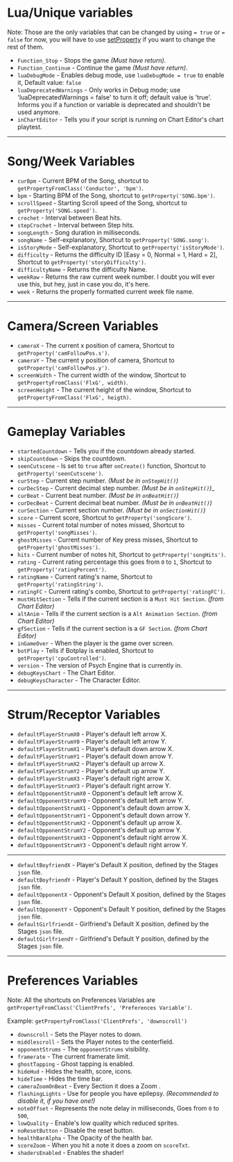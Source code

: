 # Lua/Unique variables

Note: 
Those are the only variables that can be changed by using `= true` or `= false` for now, you will have to use [setProperty](https://github.com/Meme1079/PsychWiki/Lua-Script-API:-Value-Setting-and-Getting-Functions#setpropertyvariablestring-valuedynamic) if you want to change the rest of them.

- `Function_Stop` - Stops the game _(Must have return)_.
- `Function_Continue` - Continue the game _(Must have return)_.
- `luaDebugMode` - Enables debug mode, use `luaDebugMode = true` to enable it, Default value: `false`
- `luaDeprecatedWarnings` - Only works in Debug mode; use 'luaDeprecatedWarnings = false' to turn it off; default value is 'true'. Informs you if a function or variable is deprecated and shouldn't be used anymore.
- `inChartEditor` - Tells you if your script is running on Chart Editor's chart playtest.

***

# Song/Week Variables
- `curBpm` - Current BPM of the Song, shortcut to `getPropertyFromClass('Conductor', 'bpm')`.
- `bpm` - Starting BPM of the Song, shortcut to `getProperty('SONG.bpm')`.
- `scrollSpeed` - Starting Scroll speed of the Song, shortcut to `getProperty('SONG.speed')`.
- `crochet` - Interval between Beat hits.
- `stepCrochet` - Interval between Step hits.
- `songLength` - Song duration in milliseconds.
- `songName` - Self-explanatory, Shortcut to `getProperty('SONG.song')`.
- `isStoryMode` - Self-explanatory, Shortcut to `getProperty('isStoryMode')`.
- `difficulty` - Returns the difficulty ID [Easy = 0, Normal = 1, Hard = 2], Shortcut to `getProperty('storyDifficulty')`.
- `difficultyName` - Returns the difficulty Name.
- `weekRaw` - Returns the raw current week number. I doubt you will ever use this, but hey, just in case you do, it's here.
- `week` - Returns the properly formatted current week file name.

***

# Camera/Screen Variables
- `cameraX` - The current x position of camera, Shortcut to `getProperty('camFollowPos.s')`.
- `cameraY` - The current y position of camera, Shortcut to `getProperty('camFollowPos.y')`.
- `screenWidth` - The current width of the window, Shortcut to `getPropertyFromClass('FlxG', width)`.
- `screenHeight` - The current height of the window, Shortcut to `getPropertyFromClass('FlxG', heigth)`.

***

# Gameplay Variables
- `startedCountdown` - Tells you if the countdown already started.
- `skipCountdown` - Skips the countdown.
- `seenCutscene` - Is set to `true` after `onCreate()` function, Shortcut to `getProperty('seenCutscene')`.
- `curStep` - Current step number. _(Must be in `onStepHit()`)_
- `curDecStep` - Current decimal step number. _(Must be in `onStepHit()`)__
- `curBeat` - Current beat number. _(Must be in `onBeatHit()`)_
- `curDecBeat` - Current decimal beat number. _(Must be in `onBeatHit()`)_
- `curSection` - Current section number. _(Must be in `onSectionHit()`)_
- `score` - Current score, Shortcut to `getProperty('songScore')`.
- `misses` - Current total number of notes missed, Shortcut to `getProperty('songMisses')`.
- `ghostMisses` - Current number of Key press misses, Shortcut to `getProperty('ghostMisses')`.
- `hits` - Current number of notes hit, Shortcut to `getProperty('songHits')`.
- `rating` - Current rating percentage this goes from `0` to `1`, Shortcut to `getProperty('ratingPercent')`.
- `ratingName` - Current rating's name, Shortcut to `getProperty('ratingString')`.
- `ratingFC` - Current rating's combo, Shortcut to `getProperty('ratingFC')`.
- `mustHitSection` - Tells if the current section is a `Must Hit Section`. _(from Chart Editor)_
- `altAnim` - Tells if the current section is a `Alt Animation Section`. _(from Chart Editor)_
- `gfSection` - Tells if the current section is a `GF Section`. _(from Chart Editor)_
- `inGameOver` - When the player is the game over screen.
- `botPlay` - Tells if Botplay is enabled, Shortcut to `getProperty('cpuControlled')`.
- `version` - The version of Psych Engine that is currently in.
- `debugKeysChart` - The Chart Editor.
- `debugKeysCharacter` - The Character Editor.

***

# Strum/Receptor Variables
- `defaultPlayerStrumX0` - Player's default left arrow X.
- `defaultPlayerStrumY0` - Player's default left arrow Y.
- `defaultPlayerStrumX1` - Player's default down arrow X.
- `defaultPlayerStrumY1` - Player's default down arrow Y.
- `defaultPlayerStrumX2` - Player's default up arrow X.
- `defaultPlayerStrumY2` - Player's default up arrow Y.
- `defaultPlayerStrumX3` - Player's default right arrow X.
- `defaultPlayerStrumY3` - Player's default right arrow Y.
- `defaultOpponentStrumX0` - Opponent's default left arrow X.
- `defaultOpponentStrumY0` - Opponent's default left arrow Y.
- `defaultOpponentStrumX1` - Opponent's default down arrow X.
- `defaultOpponentStrumY1` - Opponent's default down arrow Y.
- `defaultOpponentStrumX2` - Opponent's default up arrow X.
- `defaultOpponentStrumY2` - Opponent's default up arrow Y.
- `defaultOpponentStrumX3` - Opponent's default right arrow X.
- `defaultOpponentStrumY3` - Opponent's default right arrow Y.

***

- `defaultBoyfriendX` - Player's Default X position, defined by the Stages `json` file.
- `defaultBoyfriendY` - Player's Default Y position, defined by the Stages `json` file.
- `defaultOpponentX` - Opponent's Default X position, defined by the Stages `json` file.
- `defaultOpponentY` - Opponent's Default Y position, defined by the Stages `json` file.
- `defaultGirlfriendX` - Girlfriend's Default X position, defined by the Stages `json` file.
- `defaultGirlfriendY` - Girlfriend's Default Y position, defined by the Stages `json` file.

***

# Preferences Variables

Note: All the shortcuts on Preferences Variables are `getPropertyFromClass('ClientPrefs', 'Preferences Variable')`.

Example: `getPropertyFromClass('ClientPrefs', 'downscroll')`

- `downscroll` - Sets the Player notes to down.
- `middlescroll` - Sets the Player notes to the centerfield. 
- `opponentStrums` - The `opponentStrums` visibility.  
- `framerate` - The current framerate limit. 
- `ghostTapping` - Ghost tapping is enabled. 
- `hideHud` - Hides the health, score, icons.
- `hideTime` - Hides the time bar.
- `cameraZoomOnBeat` - Every Section it does a Zoom .
- `flashingLights` - Use for people you have epilepsy. _(Recommended to disable it, if you have one!)_
- `noteOffset` - Represents the note delay in milliseconds, Goes from `0` to `500`,
- `lowQuality` - Enable's low quality which reduced sprites.
- `noResetButton` - Disable the reset button.
- `healthBarAlpha` - The Opacity of the health bar.
- `scoreZoom` - When you hit a note it does a zoom on `scoreTxt`.
- `shadersEnabled` - Enables the shader!